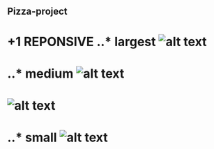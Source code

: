 ## Pizza-project
+1 REPONSIVE
..* largest
![alt text](https://ibb.co/z7n9n8J)
======
..* medium
![alt text](https://ibb.co/TvYDsZM)
======
![alt text](https://ibb.co/30PPWZ9)
======
..* small
![alt text](https://ibb.co/tYxP2g8)
======
